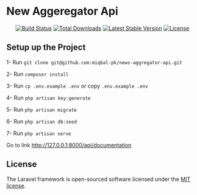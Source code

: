 
# New Aggeregator Api

<p align="center">
<a href="https://github.com/laravel/framework/actions"><img src="https://github.com/laravel/framework/workflows/tests/badge.svg" alt="Build Status"></a>
<a href="https://packagist.org/packages/laravel/framework"><img src="https://img.shields.io/packagist/dt/laravel/framework" alt="Total Downloads"></a>
<a href="https://packagist.org/packages/laravel/framework"><img src="https://img.shields.io/packagist/v/laravel/framework" alt="Latest Stable Version"></a>
<a href="https://packagist.org/packages/laravel/framework"><img src="https://img.shields.io/packagist/l/laravel/framework" alt="License"></a>
</p>

## Setup up the Project
1- Run 
`git clone git@github.com:miqbal-pk/news-aggregator-api.git`

2- Run `composer install`

3- Run `cp .env.example .env` or copy `.env.example .env`

4- Run `php artisan key:generate`

5- Run `php artisan migrate`

6- Run `php artisan db:seed`

7- Run `php artisan serve`

Go to link http://127.0.0.1:8000/api/documentation


## License

The Laravel framework is open-sourced software licensed under the [MIT license](https://opensource.org/licenses/MIT).
